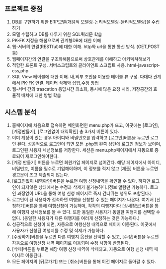 
## 프로젝트 중점
1. DB를 구현하기 위한 ERP모델(개념적 모델링-논리적모델링-물리적모델링)을 수립하기
2. 모델 수립하고 DB를 다루기 위한 SQL쿼리문 학습
3. PK-FK 지정을 해봄으로써 관계형DB에 대한 이해
4. 웹-서버의 연결(RESTful)에 대한 이해. http와 url을 통한 통신 방식. (GET,POST등)
5. 웹페이지간의 연결을 구조화해봄으로써 상호관계를 이해하고 아키텍쳐해보기
6. 적합한 프론트 구성. 서버스크립트와 클라이언트 스크립트 사용. html-javascript-css,php
7. SQL View 테이블에 대한 이해. 내,외부 조인을 이용한 테이블 뷰 구성. 다대다 관계에서 PK-FK 연결. 데이터 삭제와 삽입,수정 방법
8. 웹-서버 간의 trascation 응답시간 최소화, 동시에 많은 요청 처리, 저장공간의 효율적 배치에 대한 방법 학습

## 시스템 분석
1. 홈페이지에 처음으로 접속하면 메인화면인 menu.php가 뜨고, 이곳에는 [로그인], [계정만들기], [로그인없이 내역확인] 총 3가지 버튼이 있다. 
2. 이미 계정이 있는 경우 아이디와 비밀번호를 입력하고 [로그인]버튼을 누르면 로그인 된다. 성공적으로 로그인이 되면 모든 .php웹 왼쪽 상단에 로그인 정보가 보이며, 로그인된 사용자 세션정보를 저장한다. 세션은 menu.php페이지에서 자동으로 종료되어 재로그인해야한다.
3. [계정 만들기] 버튼을 누르면 회원가입 페이지로 넘어간다. 해당 페이지에서 아이디, 비밀번호, 이름을 필수로 기입해야하며, 이 정보를 적지 않고 [제출] 버튼을 누르면 경고문이 뜨고 제출되지 않는다.
4. [로그인없이 내역확인]버튼을 누르면 여행 신청내역을 확인할 수 있다. 하지만 로그인이 되지않은 상태에서는 수정과 삭제가 불가능하다.(정보 열람만 가능하다. 로그인 과정없이 URL을 통해 여행 신청 페이지로 즉시 건너뛰는 행위도 포함된다.)
5. 로그인이 된 사용자가 접속하면 여행을 신청할 수 있는 페이지가 나온다. 여기서 [신청하기]버튼을 통해 여행신청이 가능하며, 각각의 여행지마다 [상세정보]버튼을 통해 여행지 상세정보를 볼 수 있다. 또한 동일한 사용자가 동일한 여행지를 선택할 수 없다. (동일한 사용자가 다른 여행지를 여러개 신청하는 것은 가능하다.)
6. 성공적으로 신청이 되면, 자동으로 여행신청 내역으로 페이지 이동된다. 이곳에서 사용자가 신청된 여행지를 수정 및 삭제가 가능하다.
7. [수정하기]버튼을 누르면 다른 여행지 옵션을 선택할 수 있고, [수정]버튼을 누르면 자동으로 여행신청 내역 페이지로 이동되며 수정 사항이 반영된다.
8. [삭제]버튼을 누르면 해당 여행 신청 내역이 삭제되고, 자동으로 여행 신청 내역 페이지로 이동된다.
9. 모든 페이지의 [뒤로가기] 또는 [취소]버튼을 통해 이전 페이지로 돌아갈 수 있다.
